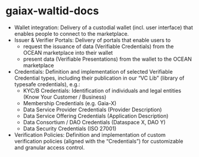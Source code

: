 # gaiax-waltid-docs


- Wallet integration: Delivery of a custodial wallet (incl. user interface) that enables people to connect to the marketplace.
- Issuer & Verifier Portals: Delivery of portals that enable users to
  - request the issuance of data (Verifiable Credentials) from the OCEAN marketplace into their wallet
  - present data (Verifiable Presentations) from the wallet to the OCEAN marketplace
- Credentials: Definition and implementation of selected Verifiable Credential types, including their publication in our “VC Lib” (library of typesafe credentials), e.g.:
   - KYC/B Credentials: Identification of individuals and legal entities (Know Your Customer / Business)
   - Membership Credentials (e.g. Gaia-X)
   - Data Service Provider Credentials (Provider Description)
   - Data Service Offering Credentials (Application Description)
   - Data Consortium / DAO Credentials (Dataspace X, DAO Y)
   - Data Security Credentials (ISO 27001)
- Verification Policies: Definition and implementation of custom verification policies (aligned with the “Credentials”) for customizable and granular access control.
